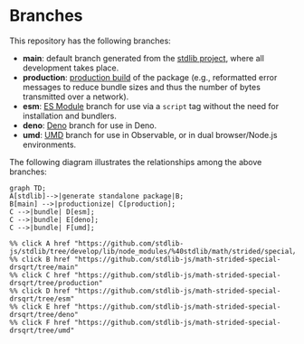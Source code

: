 <!--

@license Apache-2.0

Copyright (c) 2022 The Stdlib Authors.

Licensed under the Apache License, Version 2.0 (the "License");
you may not use this file except in compliance with the License.
You may obtain a copy of the License at

    http://www.apache.org/licenses/LICENSE-2.0

Unless required by applicable law or agreed to in writing, software
distributed under the License is distributed on an "AS IS" BASIS,
WITHOUT WARRANTIES OR CONDITIONS OF ANY KIND, either express or implied.
See the License for the specific language governing permissions and
limitations under the License.

-->

# Branches

This repository has the following branches:

-   **main**: default branch generated from the [stdlib project][stdlib-url], where all development takes place.
-   **production**: [production build][production-url] of the package (e.g., reformatted error messages to reduce bundle sizes and thus the number of bytes transmitted over a network).
-   **esm**: [ES Module][esm-url] branch for use via a `script` tag without the need for installation and bundlers.
-   **deno**: [Deno][deno-url] branch for use in Deno.
-   **umd**: [UMD][umd-url] branch for use in Observable, or in dual browser/Node.js environments.

The following diagram illustrates the relationships among the above branches:

```mermaid
graph TD;
A[stdlib]-->|generate standalone package|B;
B[main] -->|productionize| C[production];
C -->|bundle| D[esm];
C -->|bundle| E[deno];
C -->|bundle| F[umd];

%% click A href "https://github.com/stdlib-js/stdlib/tree/develop/lib/node_modules/%40stdlib/math/strided/special/drsqrt"
%% click B href "https://github.com/stdlib-js/math-strided-special-drsqrt/tree/main"
%% click C href "https://github.com/stdlib-js/math-strided-special-drsqrt/tree/production"
%% click D href "https://github.com/stdlib-js/math-strided-special-drsqrt/tree/esm"
%% click E href "https://github.com/stdlib-js/math-strided-special-drsqrt/tree/deno"
%% click F href "https://github.com/stdlib-js/math-strided-special-drsqrt/tree/umd"
```

[stdlib-url]: https://github.com/stdlib-js/stdlib/tree/develop/lib/node_modules/%40stdlib/math/strided/special/drsqrt
[production-url]: https://github.com/stdlib-js/math-strided-special-drsqrt/tree/production
[deno-url]: https://github.com/stdlib-js/math-strided-special-drsqrt/tree/deno
[umd-url]: https://github.com/stdlib-js/math-strided-special-drsqrt/tree/umd
[esm-url]: https://github.com/stdlib-js/math-strided-special-drsqrt/tree/esm